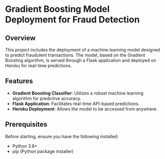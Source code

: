 # Gradient Boosting Model Deployment for Fraud Detection

## Overview
This project includes the deployment of a machine learning model designed to predict fraudulent transactions. The model, based on the Gradient Boosting algorithm, is served through a Flask application and deployed on Heroku for real-time predictions.

## Features
- **Gradient Boosting Classifier**: Utilizes a robust machine learning algorithm for predictive accuracy.
- **Flask Application**: Facilitates real-time API-based predictions.
- **Heroku Deployment**: Allows the model to be accessed from anywhere.

## Prerequisites
Before starting, ensure you have the following installed:
- Python 3.8+
- pip (Python package installer)


